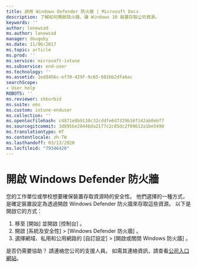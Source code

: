 ```yaml
---
title: 啟用 Windows Defender 防火牆 | Microsoft Docs
description: 了解如何開啟防火牆，讓 Windows 10 裝置存取公司資源。
keywords: ''
author: lenewsad
ms.author: lanewsad
manager: dougeby
ms.date: 11/06/2017
ms.topic: article
ms.prod: ''
ms.service: microsoft-intune
ms.subservice: end-user
ms.technology: ''
ms.assetid: 1ed8456c-ef70-429f-9c65-081bb2dfa6ac
searchScope:
- User help
ROBOTS: ''
ms.reviewer: shburbid
ms.suite: ems
ms.custom: intune-enduser
ms.collection: ''
ms.openlocfilehash: c4871e8b9130c32cddfe6d7329b16f142ab0ebf7
ms.sourcegitcommit: 3d895be2844bda2177c2c85dc2f09612a1be5490
ms.translationtype: HT
ms.contentlocale: zh-TW
ms.lasthandoff: 03/13/2020
ms.locfileid: "79346426"
---
```

# <a name="turn-on-your-windows-defender-firewall"></a>開啟 Windows Defender 防火牆

您的工作單位或學校想要確保裝置存取資源時的安全性。 他們選擇的一種方式，是確定裝置設定為透過開啟 Windows Defender 防火牆來存取這些資源。 以下是開啟它的方式：

1. 移至 [開始]  並開啟 [控制台]  。
2. 開啟 [系統及安全性]   > [Windows Defender 防火牆]  。
3. 選擇網域、私用和公用網路的 [自訂設定]   > [開啟或關閉 Windows 防火牆]  。

是否仍需要協助？ 請連絡您公司的支援人員。 如需其連絡資訊，請查看[公司入口網站](https://go.microsoft.com/fwlink/?linkid=2010980)。
